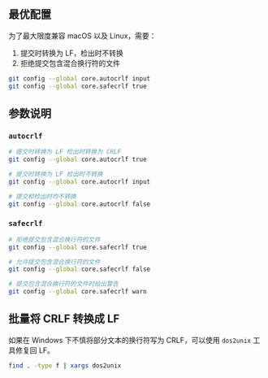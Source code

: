 ## 最优配置

为了最大限度兼容 macOS 以及 Linux，需要：

1. 提交时转换为 LF，检出时不转换
2. 拒绝提交包含混合换行符的文件

```bash
git config --global core.autocrlf input
git config --global core.safecrlf true
```

## 参数说明

### `autocrlf`

```bash
# 提交时转换为 LF 检出时转换为 CRLF
git config --global core.autocrlf true

# 提交时转换为 LF 检出时不转换
git config --global core.autocrlf input

# 提交和检出时均不转换
git config --global core.autocrlf false
```

### `safecrlf`

```bash
# 拒绝提交包含混合换行符的文件
git config --global core.safecrlf true

# 允许提交包含混合换行符的文件
git config --global core.safecrlf false

# 提交包含混合换行符的文件时给出警告
git config --global core.safecrlf warn
```

## 批量将 CRLF 转换成 LF

如果在 Windows 下不慎将部分文本的换行符写为 CRLF，可以使用 `dos2unix` 工具修复回 LF。

```bash
find . -type f | xargs dos2unix
```
